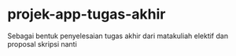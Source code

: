 # projek-app-tugas-akhir
Sebagai bentuk penyelesaian tugas akhir dari matakuliah elektif dan proposal skripsi nanti
